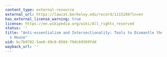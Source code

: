 ```yaml
---
content_type: external-resource
external_url: https://lawcat.berkeley.edu/record/1115249?ln=en
has_external_license_warning: true
license: https://en.wikipedia.org/wiki/All_rights_reserved
status: ''
title: "Anti-essentialism and Intersectionality: Tools to Dismantle the Master\u2019\
  s House"
uid: bc7b9782-5ae6-49c8-8584-f9dcb9369fdd
wayback_url: ''
---
```

